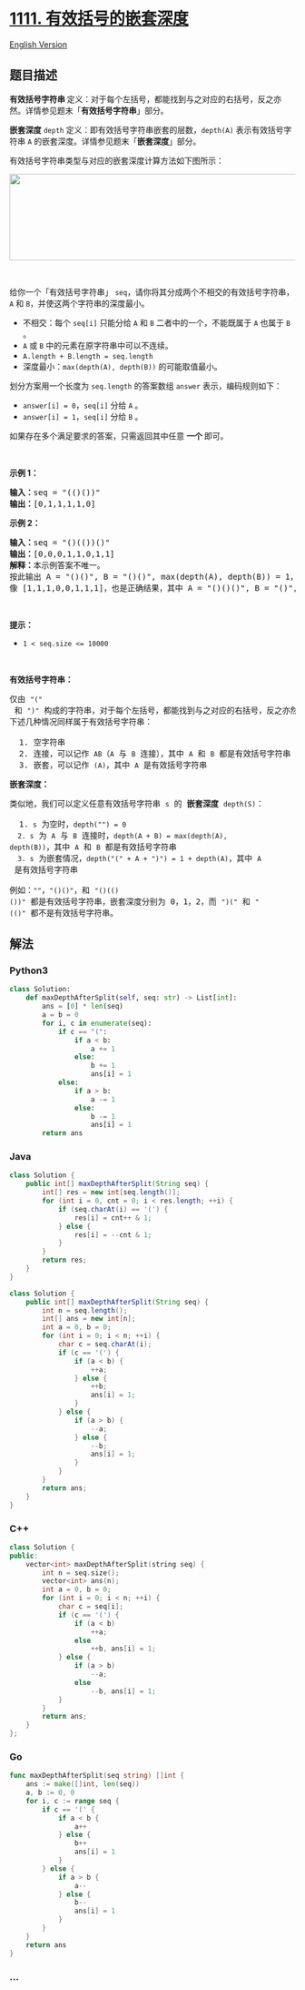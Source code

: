 # [1111. 有效括号的嵌套深度](https://leetcode.cn/problems/maximum-nesting-depth-of-two-valid-parentheses-strings)

[English Version](/solution/1100-1199/1111.Maximum%20Nesting%20Depth%20of%20Two%20Valid%20Parentheses%20Strings/README_EN.md)

## 题目描述

<!-- 这里写题目描述 -->

<p><strong>有效括号字符串 </strong>定义：对于每个左括号，都能找到与之对应的右括号，反之亦然。详情参见题末「<strong>有效括号字符串</strong>」部分。</p>

<p><strong>嵌套深度</strong> <code>depth</code> 定义：即有效括号字符串嵌套的层数，<code>depth(A)</code> 表示有效括号字符串 <code>A</code> 的嵌套深度。详情参见题末「<strong>嵌套深度</strong>」部分。</p>

<p>有效括号字符串类型与对应的嵌套深度计算方法如下图所示：</p>

<p><img alt="" src="https://fastly.jsdelivr.net/gh/doocs/leetcode@main/solution/1100-1199/1111.Maximum%20Nesting%20Depth%20of%20Two%20Valid%20Parentheses%20Strings/images/1111.png" style="height: 152px; width: 600px;"></p>

<p>&nbsp;</p>

<p>给你一个「有效括号字符串」 <code>seq</code>，请你将其分成两个不相交的有效括号字符串，<code>A</code> 和&nbsp;<code>B</code>，并使这两个字符串的深度最小。</p>

<ul>
	<li>不相交：每个 <code>seq[i]</code> 只能分给 <code>A</code> 和 <code>B</code> 二者中的一个，不能既属于 <code>A</code> 也属于 <code>B</code> 。</li>
	<li><code>A</code> 或 <code>B</code> 中的元素在原字符串中可以不连续。</li>
	<li><code>A.length + B.length = seq.length</code></li>
	<li>深度最小：<code>max(depth(A), depth(B))</code>&nbsp;的可能取值最小。&nbsp;</li>
</ul>

<p>划分方案用一个长度为 <code>seq.length</code> 的答案数组 <code>answer</code> 表示，编码规则如下：</p>

<ul>
	<li><code>answer[i] = 0</code>，<code>seq[i]</code> 分给 <code>A</code> 。</li>
	<li><code>answer[i] = 1</code>，<code>seq[i]</code> 分给 <code>B</code> 。</li>
</ul>

<p>如果存在多个满足要求的答案，只需返回其中任意 <strong>一个 </strong>即可。</p>

<p>&nbsp;</p>

<p><strong>示例 1：</strong></p>

<pre><strong>输入：</strong>seq = &quot;(()())&quot;
<strong>输出：</strong>[0,1,1,1,1,0]
</pre>

<p><strong>示例 2：</strong></p>

<pre><strong>输入：</strong>seq = &quot;()(())()&quot;
<strong>输出：</strong>[0,0,0,1,1,0,1,1]
<strong>解释：</strong>本示例答案不唯一。
按此输出 A = &quot;()()&quot;, B = &quot;()()&quot;, max(depth(A), depth(B)) = 1，它们的深度最小。
像 [1,1,1,0,0,1,1,1]，也是正确结果，其中 A = &quot;()()()&quot;, B = &quot;()&quot;, max(depth(A), depth(B)) = 1 。 
</pre>

<p>&nbsp;</p>

<p><strong>提示：</strong></p>

<ul>
	<li><code>1 &lt;&nbsp;seq.size &lt;= 10000</code></li>
</ul>

<p>&nbsp;</p>

<p><strong>有效括号字符串：</strong></p>

<pre>仅由&nbsp;<code>&quot;(&quot;</code> 和&nbsp;<code>&quot;)&quot;</code>&nbsp;构成的字符串，对于每个左括号，都能找到与之对应的右括号，反之亦然。
下述几种情况同样属于有效括号字符串：

  1. 空字符串
  2. 连接，可以记作&nbsp;<code>AB</code>（<code>A</code> 与 <code>B</code> 连接），其中&nbsp;<code>A</code>&nbsp;和&nbsp;<code>B</code>&nbsp;都是有效括号字符串
  3. 嵌套，可以记作&nbsp;<code>(A)</code>，其中&nbsp;<code>A</code>&nbsp;是有效括号字符串
</pre>

<p><strong>嵌套深度：</strong></p>

<pre>类似地，我们可以定义任意有效括号字符串 <code>s</code> 的 <strong>嵌套深度</strong>&nbsp;<code>depth(S)</code>：

  1.<code> s</code> 为空时，<code>depth(&quot;&quot;) = 0</code>
<code>  2. s</code> 为 <code>A</code> 与 <code>B</code> 连接时，<code>depth(A + B) = max(depth(A), depth(B))</code>，其中&nbsp;<code>A</code> 和&nbsp;<code>B</code>&nbsp;都是有效括号字符串
<code>  3. s</code> 为嵌套情况，<code>depth(&quot;(&quot; + A + &quot;)&quot;) = 1 + depth(A)</code>，其中 <code>A</code> 是有效括号字符串

例如：<code>&quot;&quot;</code>，<code>&quot;()()&quot;</code>，和&nbsp;<code>&quot;()(()())&quot;</code>&nbsp;都是有效括号字符串，嵌套深度分别为 0，1，2，而&nbsp;<code>&quot;)(&quot;</code> 和&nbsp;<code>&quot;(()&quot;</code>&nbsp;都不是有效括号字符串。
</pre>

## 解法

<!-- 这里可写通用的实现逻辑 -->

<!-- tabs:start -->

### **Python3**

<!-- 这里可写当前语言的特殊实现逻辑 -->

```python
class Solution:
    def maxDepthAfterSplit(self, seq: str) -> List[int]:
        ans = [0] * len(seq)
        a = b = 0
        for i, c in enumerate(seq):
            if c == "(":
                if a < b:
                    a += 1
                else:
                    b += 1
                    ans[i] = 1
            else:
                if a > b:
                    a -= 1
                else:
                    b -= 1
                    ans[i] = 1
        return ans
```

### **Java**

<!-- 这里可写当前语言的特殊实现逻辑 -->

```java
class Solution {
    public int[] maxDepthAfterSplit(String seq) {
        int[] res = new int[seq.length()];
        for (int i = 0, cnt = 0; i < res.length; ++i) {
            if (seq.charAt(i) == '(') {
                res[i] = cnt++ & 1;
            } else {
                res[i] = --cnt & 1;
            }
        }
        return res;
    }
}
```

```java
class Solution {
    public int[] maxDepthAfterSplit(String seq) {
        int n = seq.length();
        int[] ans = new int[n];
        int a = 0, b = 0;
        for (int i = 0; i < n; ++i) {
            char c = seq.charAt(i);
            if (c == '(') {
                if (a < b) {
                    ++a;
                } else {
                    ++b;
                    ans[i] = 1;
                }
            } else {
                if (a > b) {
                    --a;
                } else {
                    --b;
                    ans[i] = 1;
                }
            }
        }
        return ans;
    }
}
```

### **C++**

```cpp
class Solution {
public:
    vector<int> maxDepthAfterSplit(string seq) {
        int n = seq.size();
        vector<int> ans(n);
        int a = 0, b = 0;
        for (int i = 0; i < n; ++i) {
            char c = seq[i];
            if (c == '(') {
                if (a < b)
                    ++a;
                else
                    ++b, ans[i] = 1;
            } else {
                if (a > b)
                    --a;
                else
                    --b, ans[i] = 1;
            }
        }
        return ans;
    }
};
```

### **Go**

```go
func maxDepthAfterSplit(seq string) []int {
	ans := make([]int, len(seq))
	a, b := 0, 0
	for i, c := range seq {
		if c == '(' {
			if a < b {
				a++
			} else {
				b++
				ans[i] = 1
			}
		} else {
			if a > b {
				a--
			} else {
				b--
				ans[i] = 1
			}
		}
	}
	return ans
}
```

### **...**

```

```

<!-- tabs:end -->
